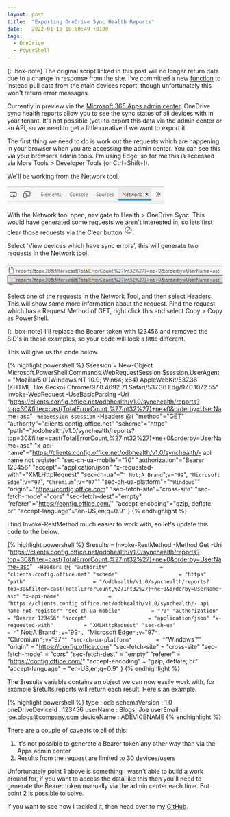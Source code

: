 ```yaml
---
layout: post
title:  "Exporting OneDrive Sync Health Reports"
date:   2022-01-10 10:00:49 +0100
tags:
  - OneDrive
  - PowerShell
---
```

{: .box-note} 
The original script linked in this post will no longer return data due to a change in response from the site. I've committed a new [function](https://github.com/iborghoff/EndpointManagement/blob/main/OneDrive/Get-OneDriveSyncReport.ps1) to instead pull data from the main devices report, though unfortunately this won't return error messages.

Currently in preview via the [Microsoft 365 Apps admin center](https://config.office.com/officeSettings/onedrive), OneDrive sync health reports allow you to see the sync status of all devices with in your tenant. 
It's not possible (yet) to export this data via the admin center or an API, so we need to get a little creative if we want to export it.

The first thing we need to do is work out the requests which are happening in your browser when you are accessing the admin center. You can see this via your browsers admin tools. I'm using Edge, so for me this is accessed via More Tools > Developer Tools (or Ctrl+Shift+I).

We'll be working from the Network tool.

![Edge network tool](/images/edge-network-tool.png)

With the Network tool open, navigate to Health > OneDrive Sync. This would have generated some requests we aren't interested in, so lets first clear those requests via the Clear button ![clear button](/images/edge-network-tool-clear.png).

Select 'View devices which have sync errors', this will generate two requests in the Network tool.

![requests](/images/onedrive-sync-errors-requests.png)

Select one of the requests in the Network Tool, and then select Headers. This will show some more information about the request. Find the request which has a Request Method of GET, right click this and select Copy > Copy as PowerShell.

{: .box-note} 
I'll replace the Bearer token with 123456 and removed the SID's in these examples, so your code will look a little different.

This will give us the code below. 

{% highlight powershell %}
$session = New-Object Microsoft.PowerShell.Commands.WebRequestSession
$session.UserAgent = "Mozilla/5.0 (Windows NT 10.0; Win64; x64) AppleWebKit/537.36 (KHTML, like Gecko) Chrome/97.0.4692.71 Safari/537.36 Edg/97.0.1072.55"
Invoke-WebRequest -UseBasicParsing -Uri "https://clients.config.office.net/odbhealth/v1.0/synchealth/reports?top=30&filter=cast(TotalErrorCount,%27Int32%27)+ne+0&orderby=UserName+asc" `
-WebSession $session `
-Headers @{
"method"="GET"
  "authority"="clients.config.office.net"
  "scheme"="https"
  "path"="/odbhealth/v1.0/synchealth/reports?top=30&filter=cast(TotalErrorCount,%27Int32%27)+ne+0&orderby=UserName+asc"
  "x-api-name"="https://clients.config.office.net/odbhealth/v1.0/synchealth/- api name not register"
  "sec-ch-ua-mobile"="?0"
  "authorization"="Bearer 123456"
  "accept"="application/json"
  "x-requested-with"="XMLHttpRequest"
  "sec-ch-ua"="`" Not;A Brand`";v=`"99`", `"Microsoft Edge`";v=`"97`", `"Chromium`";v=`"97`""
  "sec-ch-ua-platform"="`"Windows`""
  "origin"="https://config.office.com"
  "sec-fetch-site"="cross-site"
  "sec-fetch-mode"="cors"
  "sec-fetch-dest"="empty"
  "referer"="https://config.office.com/"
  "accept-encoding"="gzip, deflate, br"
  "accept-language"="en-US,en;q=0.9"
}
{% endhighlight %}

I find Invoke-RestMethod much easier to work with, so let's update this code to the below.

{% highlight powershell %}
$results = Invoke-RestMethod -Method Get -Uri "https://clients.config.office.net/odbhealth/v1.0/synchealth/reports?top=30&filter=cast(TotalErrorCount,%27Int32%27)+ne+0&orderby=UserName+asc" `
-Headers @{
  "authority"                 = "clients.config.office.net"
  "scheme"                    = "https"
  "path"                      = "/odbhealth/v1.0/synchealth/reports?top=30&filter=cast(TotalErrorCount,%27Int32%27)+ne+0&orderby=UserName+asc"
  "x-api-name"                = "https://clients.config.office.net/odbhealth/v1.0/synchealth/- api name not register"
  "sec-ch-ua-mobile"          = "?0"
  "authorization"             = "Bearer 123456"
  "accept"                    = "application/json"
  "x-requested-with"          = "XMLHttpRequest"
  "sec-ch-ua"                 = "`" Not;A Brand`";v=`"99`", `"Microsoft Edge`";v=`"97`", `"Chromium`";v=`"97`""
  "sec-ch-ua-platform"        = "`"Windows`""
  "origin"                    = "https://config.office.com"
  "sec-fetch-site"            = "cross-site"
  "sec-fetch-mode"            = "cors"
  "sec-fetch-dest"            = "empty"
  "referer"                   = "https://config.office.com/"
  "accept-encoding"           = "gzip, deflate, br"
  "accept-language"           = "en-US,en;q=0.9"
}
{% endhighlight %}

The $results variable contains an object we can now easily work with, for example $retults.reports will return each result. Here's an example.

{% highlight powershell %}
type                         : odb
schemaVersion                : 1.0
oneDriveDeviceId             : 123456
userName                     : Blogs, Joe
userEmail                    : joe.blogs@company.com
deviceName                   : ADEVICENAME
{% endhighlight %}

There are a couple of caveats to all of this:

<ol>
<li>It's not possible to generate a Bearer token any other way than via the Apps admin center</li>
<li>Results from the request are limited to 30 devices/users</li>
</ol>

Unfortunately point 1 above is something I wasn't able to build a work around for, if you want to access the data like this then you'll need to generate the Bearer token manually via the admin center each time. But point 2 is possible to solve.

If you want to see how I tackled it, then head over to my [GitHub](https://github.com/iborghoff/EndpointManagement/tree/main/OneDrive).